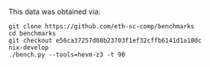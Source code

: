 This data was obtained via:

```
git clone https://github.com/eth-sc-comp/benchmarks
cd benchmarks
git checkout e56ca37257d08b23703f1ef32cffb6141d1a180c
nix-develop
./bench.py --tools=hevm-z3 -t 90
```
